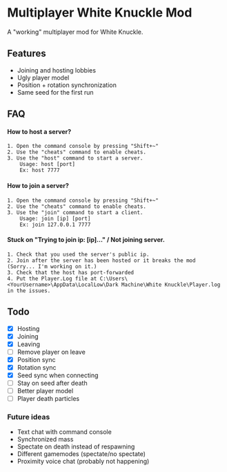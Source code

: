 
# Multiplayer White Knuckle Mod

A "working" multiplayer mod for White Knuckle.


## Features

- Joining and hosting lobbies
- Ugly player model
- Position + rotation synchronization
- Same seed for the first run


## FAQ

#### How to host a server?

    1. Open the command console by pressing "Shift+~"  
    2. Use the "cheats" command to enable cheats.
    3. Use the "host" command to start a server.
        Usage: host [port]
        Ex: host 7777

#### How to join a server?

    1. Open the command console by pressing "Shift+~"  
    2. Use the "cheats" command to enable cheats.
    3. Use the "join" command to start a client.
        Usage: join [ip] [port]
        Ex: join 127.0.0.1 7777

#### Stuck on "Trying to join ip: [ip]..." / Not joining server.

    1. Check that you used the server's public ip.
    2. Join after the server has been hosted or it breaks the mod (Sorry... I'm working on it.)
    3. Check that the host has port-forwarded
    4. Put the Player.Log file at C:\Users\<YourUsername>\AppData\LocalLow\Dark Machine\White Knuckle\Player.log in the issues.

## Todo

- [x]  Hosting
- [x]  Joining
- [x]  Leaving
- [ ]  Remove player on leave
- [x]  Position sync
- [x]  Rotation sync
- [x]  Seed sync when connecting
- [ ]  Stay on seed after death
- [ ]  Better player model
- [ ]  Player death particles

### Future ideas
- Text chat with command console
- Synchronized mass
- Spectate on death instead of respawning
- Different gamemodes (spectate/no spectate)
- Proximity voice chat (probably not happening)
